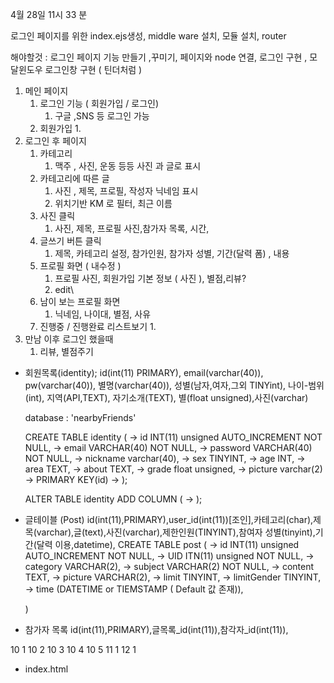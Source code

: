 4월 28일 11시 33 분

로그인 페이지를 위한 index.ejs생성, middle ware 설치, 모듈 설치, router

해야할것 : 로그인 페이지 기능 만들기 ,꾸미기, 페이지와 node 연결, 로그인 구현 , 모달윈도우 로그인창 구현 ( 틴더처럼 )

1. 메인 페이지
   1. 로그인 기능 ( 회원가입 / 로그인)
      1. 구글 ,SNS 등 로그인 가능
   2. 회원가입
      1.
2. 로그인 후 페이지
   1. 카테고리
      1. 맥주 , 사진, 운동 등등 사진 과 글로 표시
   2. 카테고리에 따른 글
      1. 사진 , 제목, 프로필, 작성자 닉네임 표시
      2. 위치기반 KM 로  필터, 최근 이름
   3. 사진 클릭
      1. 사진, 제목, 프로필 사진,참가자 목록, 시간,
   4. 글쓰기 버튼 클릭
      1. 제목, 카테고리 설정, 참가인원,  참가자 성별, 기간(달력 폼) , 내용
   5. 프로필 화면 ( 내수정 )
      1. 프로필 사진, 회원가입 기본 정보 ( 사진 ), 별점,리뷰?
      2. edit\
   6. 남이 보는 프로필 화면
      1. 닉네임, 나이대, 별점, 사유
   7. 진행중 / 진행완료 리스트보기
      1.
3. 만남 이후 로그인 했을때
   1. 리뷰, 별점주기

- 회원목록(identity);
  id(int(11) PRIMARY), email(varchar(40)), pw(varchar(40)), 별명(varchar(40)), 성별(남자,여자,그외 TINYint), 나이-범위(int), 지역(API,TEXT), 자기소개(TEXT), 별(float unsigned),사진(varchar)

  database  : 'nearbyFriends'

  CREATE TABLE identity (
      -> id INT(11) unsigned AUTO_INCREMENT NOT NULL,
      -> email VARCHAR(40) NOT NULL,
      -> password  VARCHAR(40) NOT NULL,
      -> nickname varchar(40),
      -> sex TINYINT,
      -> age INT,
      -> area TEXT,
      -> about TEXT,
      -> grade float unsigned,
      -> picture varchar(2)
      -> PRIMARY KEY(id)
      -> );

  ALTER TABLE identity ADD COLUMN (
   ->                             );

- 글테이블 (Post)
  id(int(11),PRIMARY),user_id(int(11))[조인],카테고리(char),제목(varchar),글(text),사진(varchar),제한인원(TINYINT),참여자 성별(tinyint),기간(달력 이용,datetime),
  CREATE TABLE post (
    -> id INT(11) unsigned AUTO_INCREMENT NOT NULL,
    -> UID ITN(11) unsigned NOT NULL,
    -> category VARCHAR(2),
    -> subject VARCHAR(2) NOT NULL,
    -> content TEXT,
    -> picture VARCHAR(2),
    -> limit TINYINT,
    -> limitGender TINYINT,
    -> time (DATETIME or TIEMSTAMP ( Default 값 존재)),

    )

- 참가자 목록
  id(int(11),PRIMARY),글목록_id(int(11)),참각자_id(int(11)),

10 1
10 2
10 3
10 4
10 5
11 1
12 1

- index.html
